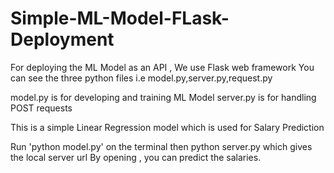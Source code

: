 # Simple-ML-Model-FLask-Deployment

For deploying the ML Model as an API , We use Flask web framework
You can see the three python files i.e model.py,server.py,request.py

model.py is for developing and training ML Model
server.py is for handling POST requests


This is a simple Linear Regression model which is used for Salary Prediction

Run 'python model.py' on the terminal
then python server.py which gives the local server url 
By opening , you can predict the salaries.


